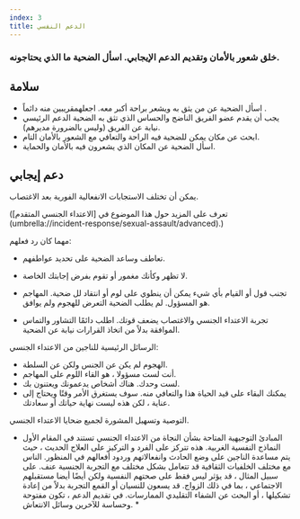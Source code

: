 ```yaml
---
index: 3
title: الدعم النفسي
---
```

### خلق شعور بالأمان وتقديم الدعم الإيجابي. اسأل الضحية ما الذي يحتاجونه.

## سلامة

*    اسأل الضحية عن من يثق به ويشعر براحة أكبر معه. اجعلهمقريبين منه دائماً .
*   يجب أن يقدم عضو الفريق الناضج والحساس الذي تثق به الضحية الدعم الرئيسي نيابة عن الفريق (وليس بالضرورة مديرهم).
*   ابحث عن مكان يمكن للضحية فيه الراحة والتعافي مع الشعور بالأمان التام.
*   اسأل الضحية عن المكان الذي يشعرون فيه بالأمان والحماية.

## دعم إيجابي

يمكن أن تختلف الاستجابات الانفعالية الفورية بعد الاغتصاب.

(تعرف على المزيد حول هذا الموضوع في [الاعتداء الجنسي المتقدم] (umbrella://incident-response/sexual-assault/advanced).)

مهما كان رد فعلهم:

*   تعاطف وساعد الضحية على تحديد عواطفهم.
*   لا تظهر وكأنك مغمور أو تقوم بفرض إجابتك الخاصة.
*   تجنب قول أو القيام بأي شيء يمكن أن ينطوي على لوم أو انتقاد لل
ضحية. المهاجم هو المسؤول. لم يطلب الضحية التعرض للهجوم ولم يوافق.

*   تجربة الاعتداء الجنسي والاغتصاب يضعف قوتك. اطلب دائمًا التشاور والتماس الموافقة بدلاً من
اتخاذ القرارات نيابة عن الضحية.

الرسائل الرئيسية للناجين من الاعتداء الجنسي:

* الهجوم لم يكن عن الجنس ولكن عن السلطة.
* أنت لست مسؤولا ، هو القاء اللوم على المهاجم.
* لست وحدك. هناك أشخاص يدعمونك ويعتنون بك.
* يمكنك البقاء على قيد الحياة هذا والتعافي منه. سوف يستغرق الأمر وقتًا ويحتاج إلى عناية ، لكن هذه ليست نهاية حياتك أو سعادتك.

التوصية وتسهيل المشورة لجميع ضحايا الاعتداء الجنسي.

* المبادئ التوجيهية المتاحة بشأن النجاة من الاعتداء الجنسي تستند في المقام الأول
النماذج النفسية الغربية. هذه تتركز على الفرد و
التركيز على العلاج الحديث ، حيث يتم مساعدة الناجين على وضع الحادث
وانفعالاتهم وردود أفعالهم في المنظور. الناس مع مختلف
الخلفيات الثقافية قد تتعامل بشكل مختلف مع التجربة الجنسية
عنف. على سبيل المثال ، قد يؤثر ليس فقط على صحتهم النفسية ولكن أيضًا
أيضا مستقبلهم الاجتماعي ، بما في ذلك الزواج. قد يسعون للنسيان أو القمع
التجربة بدلاً من إعادة تشكيلها ، أو البحث عن الشفاء التقليدي
الممارسات. في تقديم الدعم ، تكون مفتوحة وحساسة للآخرين
وسائل الانتعاش. *